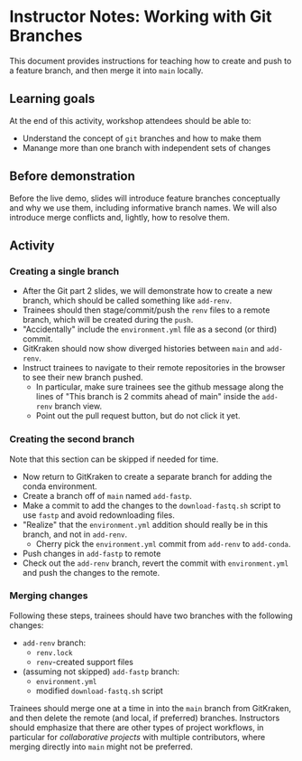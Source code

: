 # Instructor Notes: Working with Git Branches

This document provides instructions for teaching how to create and push to a feature branch, and then merge it into `main` locally.

## Learning goals

At the end of this activity, workshop attendees should be able to:

* Understand the concept of `git` branches and how to make them
* Manange more than one branch with independent sets of changes

## Before demonstration

Before the live demo, slides will introduce feature branches conceptually and why we use them, including informative branch names.
We will also introduce merge conflicts and, lightly, how to resolve them.

## Activity

### Creating a single branch

* After the Git part 2 slides, we will demonstrate how to create a new branch, which should be called something like `add-renv`.
* Trainees should then stage/commit/push the `renv` files to a remote branch, which will be created during the `push`.
* "Accidentally" include the `environment.yml` file as a second (or third) commit.
* GitKraken should now show diverged histories between `main` and `add-renv`.
* Instruct trainees to navigate to their remote repositories in the browser to see their new branch pushed.
  * In particular, make sure trainees see the github message along the lines of "This branch is 2 commits ahead of main" inside the `add-renv` branch view.
  * Point out the pull request button, but do not click it yet.

### Creating the second branch

Note that this section can be skipped if needed for time.

* Now return to GitKraken to create a separate branch for adding the conda environment.
* Create a branch off of `main` named `add-fastp`.
* Make a commit to add the changes to the `download-fastq.sh` script to use `fastp` and avoid redownloading files.
* "Realize" that the `environment.yml` addition should really be in this branch, and not in `add-renv`.
  * Cherry pick the `environment.yml` commit from `add-renv` to `add-conda`.
* Push changes in `add-fastp` to remote
* Check out the `add-renv` branch, revert the commit with `environment.yml` and push the changes to the remote.

### Merging changes

Following these steps, trainees should have two branches with the following changes:
* `add-renv` branch:
  * `renv.lock`
  * `renv`-created support files
* (assuming not skipped) `add-fastp` branch:
  * `environment.yml`
  * modified `download-fastq.sh` script

Trainees should merge one at a time in into the `main` branch from GitKraken, and then delete the remote (and local, if preferred) branches.
Instructors should emphasize that there are other types of project workflows, in particular for _collaborative projects_ with multiple contributors, where merging directly into `main` might not be preferred.
